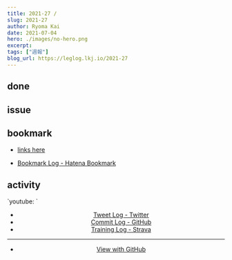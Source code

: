 ```yaml
---
title: 2021-27 / 
slug: 2021-27
author: Ryoma Kai
date: 2021-07-04
hero: ./images/no-hero.png
excerpt: 
tags: ["週報"]
blog_url: https://leglog.lkj.io/2021-27
---
```


<!--greeting here-->

## done

### 

## issue

### 

## bookmark

- [links here]()


- [Bookmark Log - Hatena Bookmark](https://b.hatena.ne.jp/Ryo_K/bookmark)

## activity

<Tweet tweetLink="" align="center" />
<Instagram instagramId="" />
`youtube: `

- [Tweet Log - Twitter](https://twitter.com/search?q=(from%3Alegnoh)%20until%3A2021-07-04%20since%3A2021-06-28%20-filter%3Areplies&src=typed_query)
- [Commit Log - GitHub](https://github.com/legnoh?tab=overview&from=2021-06-28&to=2021-07-04)
- [Training Log - Strava](https://www.strava.com/athletes/47349424/training/log)

----

- [View with GitHub](https://github.com/legnoh/leglog/blob/master/content/posts/202x/2021/27/index.md)
